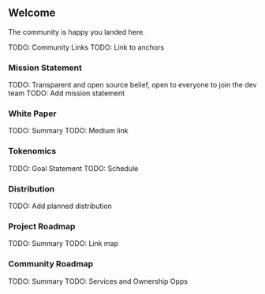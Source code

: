 ## Welcome
The community is happy you landed here. 

TODO: Community Links
TODO: Link to anchors

### Mission Statement

TODO: Transparent and open source belief, open to everyone to join the dev team
TODO: Add mission statement

### White Paper

TODO: Summary
TODO: Medium link

### Tokenomics

TODO: Goal Statement
TODO: Schedule

### Distribution

TODO: Add planned distribution

### Project Roadmap

TODO: Summary
TODO: Link map

### Community Roadmap

TODO: Summary
TODO: Services and Ownership Opps
